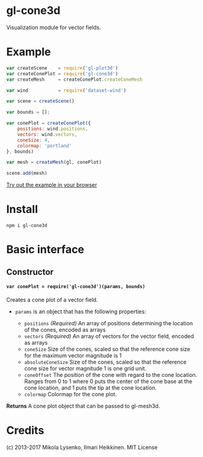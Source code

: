 gl-cone3d
=====================
Visualization module for vector fields.

# Example

```javascript
var createScene    = require('gl-plot3d')
var createConePlot = require('gl-cone3d')
var createMesh     = createConePlot.createConeMesh

var wind           = require('dataset-wind')

var scene = createScene()

var bounds = [];

var conePlot = createConePlot({
    positions: wind.positions,
    vectors: wind.vectors,
    coneSize: 4,
    colormap: 'portland'
}, bounds)

var mesh = createMesh(gl, conePlot)

scene.add(mesh)
```

[Try out the example in your browser](http://gl-vis.github.io/gl-cone3d/)

# Install

```
npm i gl-cone3d
```

# Basic interface

## Constructor

#### `var conePlot = require('gl-cone3d')(params, bounds)`
Creates a cone plot of a vector field.

* `params` is an object that has the following properties:

    + `positions` *(Required)* An array of positions determining the location of the cones, encoded as arrays
    + `vectors` *(Required)* An array of vectors for the vector field, encoded as arrays
    + `coneSize` Size of the cones, scaled so that the reference cone size for the maximum vector magnitude is 1
    + `absoluteConeSize` Size of the cones, scaled so that the reference cone size for vector magnitude 1 is one grid unit.
    + `coneOffset` The position of the cone with regard to the cone location. Ranges from 0 to 1 where 0 puts the center of the cone base at the cone location, and 1 puts the tip at the cone location.
    + `colormap` Colormap for the cone plot.

**Returns** A cone plot object that can be passed to gl-mesh3d.

# Credits
(c) 2013-2017 Mikola Lysenko, Ilmari Heikkinen. MIT License
